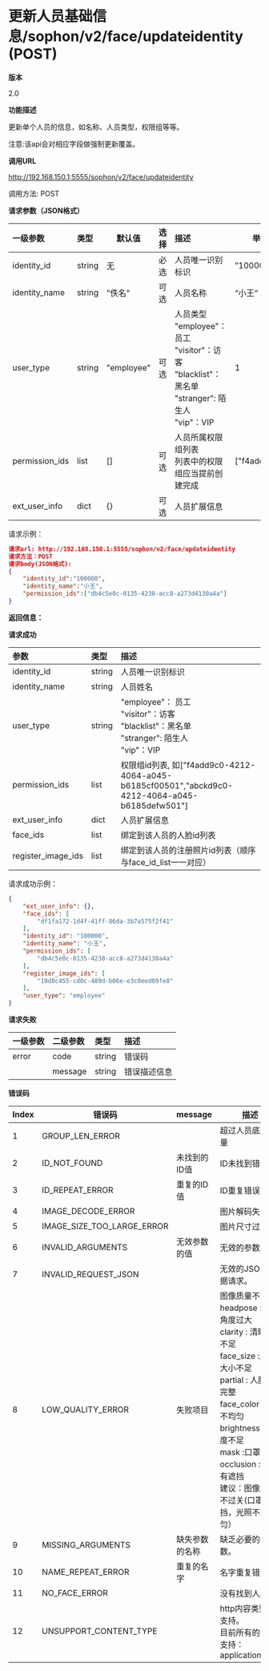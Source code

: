 # 更新人员基础信息/sophon/v2/face/updateidentity (POST)

**版本**

2.0

**功能描述**

更新单个人员的信息，如名称、人员类型，权限组等等。

注意:该api会对相应字段做强制更新覆盖。

**调用URL**

http://192.168.150.1:5555/sophon/v2/face/updateidentity

调用方法: POST

**请求参数（JSON格式）**

| 一级参数       | 类型   | 默认值     | 选择 | 描述                                                         | 举例         |
| :------------- | :----- | ---------- | :--- | :----------------------------------------------------------- | ------------ |
| identity_id    | string | 无         | 必选 | 人员唯一识别标识                                               | ”100000“        |
| identity_name  | string | "佚名"     | 可选 | 人员名称                                                     | “小王“       |
| user_type      | string | "employee" | 可选 | 人员类型<br />"employee"： 员工<br />"visitor"：访客<br />"blacklist"：黑名单<br />"stranger":  陌生人<br />"vip"：VIP | 1            |
| permission_ids | list   | []         | 可选 | 人员所属权限组列表<br />列表中的权限组应当提前创建完成 | ["f4add9c0"] |
| ext_user_info  | dict   | {}         | 可选 | 人员扩展信息                                               |              |

请求示例：

```json
请求url: http://192.168.150.1:5555/sophon/v2/face/updateidentity
请求方法：POST
请求body(JSON格式):
{
    "identity_id":"100000",
    "identity_name":"小王",
    "permission_ids":["db4c5e0c-0135-4238-acc8-a273d4130a4a"]
}
```

**返回信息：**

**请求成功**

| 参数               | 类型   | 描述                                                         |
| :----------------- | :----- | :----------------------------------------------------------- |
| identity_id        | string | 人员唯一识别标识                                     |
| identity_name      | string | 人员姓名                                                     |
| user_type          | string | "employee"： 员工<br />"visitor"：访客<br />"blacklist"：黑名单<br />"stranger":  陌生人<br />"vip"：VIP |
| permission_ids     | list   | 权限组id列表, 如["f4add9c0-4212-4064-a045-b6185cf00501","abckd9c0-4212-4064-a045-b6185defw501"] |
| ext_user_info      | dict   | 人员扩展信息                                               |
| face_ids           | list   | 绑定到该人员的人脸id列表                                     |
| register_image_ids | list   | 绑定到该人员的注册照片id列表（顺序与face_id_list一一对应） |

请求成功示例：

```json
{
    "ext_user_info": {},
    "face_ids": [
        "df1fa172-1d4f-41ff-86da-3b7a575f2f41"
    ],
    "identity_id": "100000",
    "identity_name": "小王",
    "permission_ids": [
        "db4c5e0c-0135-4238-acc8-a273d4130a4a"
    ],
    "register_image_ids": [
        "19d0c455-cd0c-489d-b06e-e3c0eed09fe8"
    ],
    "user_type": "employee"
}
```

**请求失败**

| 一级参数 | 二级参数 | 类型   | 描述       |
| :------- | :------- | :----- | :--------- |
| error    | code     | string    | 错误码 |
|          | message  | string | 错误描述信息   |

**错误码**

| Index | 错误码                     | message        | 描述                                                         |
| ----- | -------------------------- | -------------- | ------------------------------------------------------------ |
| 1     | GROUP_LEN_ERROR            |                | 超过人员底库容量                                             |
| 2     | ID_NOT_FOUND               | 未找到的ID值   | ID未找到错误                                                 |
| 3     | ID_REPEAT_ERROR            | 重复的ID值     | ID重复错误                                                   |
| 4     | IMAGE_DECODE_ERROR         |                | 图片解码失败                                                 |
| 5     | IMAGE_SIZE_TOO_LARGE_ERROR |                | 图片尺寸过大                                                 |
| 6     | INVALID_ARGUMENTS          | 无效参数的值   | 无效的参数。                                                 |
| 7     | INVALID_REQUEST_JSON       |                | 无效的JSON数据请求。                                         |
| 8     | LOW_QUALITY_ERROR          | 失败项目       | 图像质量不过关<br />headpose : 人脸角度过大<br />clarity : 清晰度不足<br />face_size :人脸大小不足<br />partial : 人脸不完整<br />face_color :光照不均匀<br />brightness :亮度不足<br />mask :口罩遮挡<br />occlusion :人脸有遮挡<br />建议：图像质量不过关(口罩遮挡，光照不均匀） |
| 9     | MISSING_ARGUMENTS          | 缺失参数的名称 | 缺乏必要的参数。                                             |
| 10    | NAME_REPEAT_ERROR          | 重复的名字     | 名字重复错误。                                               |
| 11    | NO_FACE_ERROR              |                | 没有找到人脸                                                 |
| 12    | UNSUPPORT_CONTENT_TYPE     |                | http内容类型不支持。<br/>目前所有的请求支持：application/json |
